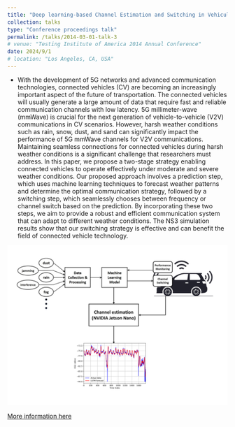 ```yaml
---
title: "Deep learning-based Channel Estimation and Switching in Vehicular Networks under Harsh Weather Conditions"
collection: talks
type: "Conference proceedings talk"
permalink: /talks/2014-03-01-talk-3
# venue: "Testing Institute of America 2014 Annual Conference"
date: 2024/9/1
# location: "Los Angeles, CA, USA"
---
```


- With the development of 5G networks and advanced communication technologies, connected vehicles (CV) are becoming an increasingly important aspect of the future of transportation. The connected vehicles will usually generate a large amount of data that require fast and reliable communication channels with low latency. 5G millimeter-wave (mmWave) is crucial for the next generation of vehicle-to-vehicle (V2V) communications in CV scenarios. However, harsh weather conditions such as rain, snow, dust, and sand can significantly impact the performance of 5G mmWave channels for V2V communications. Maintaining seamless connections for connected vehicles during harsh weather conditions is a significant challenge that researchers must address. In this paper, we propose a two-stage strategy enabling connected vehicles to operate effectively under moderate and severe weather conditions. Our proposed approach involves a prediction step, which uses machine learning techniques to forecast weather patterns and determine the optimal communication strategy, followed by a switching step, which seamlessly chooses between frequency or channel switch based on the prediction. By incorporating these two steps, we aim to provide a robust and efficient communication system that can adapt to different weather conditions. The NS3 simulation results show that our switching strategy is effective and can benefit the field of connected vehicle technology.

![Image](../images/project4.png)

[More information here](https://ieeexplore.ieee.org/abstract/document/10121804)



